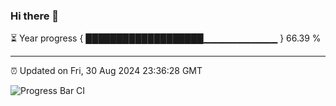 ### Hi there 👋

⏳ Year progress { ███████████████████▁▁▁▁▁▁▁▁▁▁▁ } 66.39 %

---

⏰ Updated on Fri, 30 Aug 2024 23:36:28 GMT

![Progress Bar CI](https://github.com/IshwaranRudhara/GIT-ACTION/workflows/Progress%20Bar%20CI/badge.svg)
